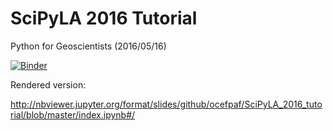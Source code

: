 # SciPyLA 2016 Tutorial

Python for Geoscientists (2016/05/16)

[![Binder](http://mybinder.org/badge.svg)](http://mybinder.org/repo/ocefpaf/SciPyLA_2016_tutorial)

Rendered version:

http://nbviewer.jupyter.org/format/slides/github/ocefpaf/SciPyLA_2016_tutorial/blob/master/index.ipynb#/
